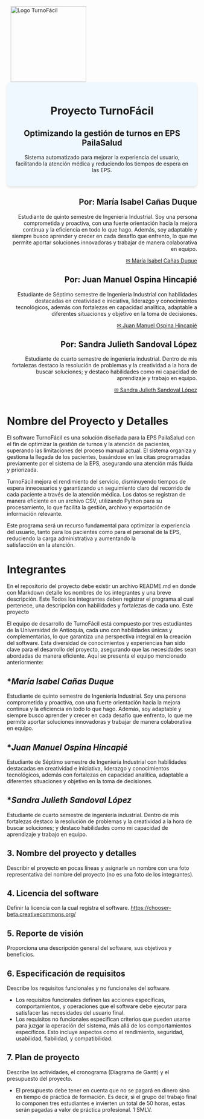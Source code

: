 <img align="center" alt="Logo TurnoFácil" height="200px" src="https://raw.githubusercontent.com/mariaisabelcd/Trabajo-Final/refs/heads/main/images/logo%20turnof%C3%A1cil.png" hspace="10px" vspace="0px">

<div align="center" style="background-color:#f0f8ff; padding:20px; border-radius:10px; box-shadow: 0px 4px 6px rgba(0,0,0,0.1);">
    <h1><b>Proyecto TurnoFácil</b></h1>
    <h2>Optimizando la gestión de turnos en EPS PailaSalud</h2>
    <p> Sistema automatizado para mejorar la experiencia del usuario, facilitando la atención médica y reduciendo los tiempos de espera en las EPS.
    </p>
</div>

<div align="right">
<h2> <b> Por: María Isabel Cañas Duque </b> </h2>
<p> Estudiante de quinto semestre de Ingeniería Industrial. Soy una persona comprometida y proactiva, con una fuerte orientación hacia la mejora continua y la eficiencia en todo lo que hago. Además, soy adaptable y siempre busco aprender y crecer en cada desafío que enfrento, lo que me permite aportar soluciones innovadoras y trabajar de manera colaborativa en equipo. </p>
<a href="mailto:maria.canasd@udea.edu.co"> ✉ María Isabel Cañas Duque </a>

<h2> <b> Por: Juan Manuel Ospina Hincapié </b> </h2>
<p> Estudiante de Séptimo semestre de Ingeniería Industrial con habilidades destacadas en creatividad e iniciativa, liderazgo y conocimientos tecnológicos, además con fortalezas en capacidad analítica, adaptable a diferentes situaciones y objetivo en la toma de decisiones. </p>
<a href="mailto:juan.ospina27@udea.edu.co"> ✉ Juan Manuel Ospina Hincapié </a>

<h2> <b> Por: Sandra Julieth Sandoval López </b> </h2>
<p> Estudiante de cuarto semestre de ingeniería industrial. Dentro de mis fortalezas destaco la resolución de problemas y la creatividad a la hora de buscar soluciones; y destaco habilidades como mi capacidad de aprendizaje y trabajo en equipo. </p>
<a href="mailto:julieth.sandoval@udea.edu.co"> ✉ Sandra Julieth Sandoval López </a>

</div>

<br>

# **Nombre del Proyecto y Detalles**

El software TurnoFácil es una solución diseñada para la EPS PailaSalud con el fin de optimizar la gestión de turnos y la atención de pacientes, superando las limitaciones del proceso manual actual. El sistema organiza y gestiona la llegada de los pacientes, basándose en las citas programadas previamente por el sistema de la EPS, asegurando una atención más fluida y priorizada.

TurnoFácil mejora el rendimiento del servicio, disminuyendo tiempos de espera innecesarios y garantizando un seguimiento claro del recorrido de cada paciente a través de la atención médica. Los datos se registran de manera eficiente en un archivo CSV, utilizando Python para su procesamiento, lo que facilita la gestión, archivo y exportación de información relevante.

Este programa será un recurso fundamental para optimizar la experiencia del usuario, tanto para los pacientes como para el personal de la EPS, reduciendo la carga administrativa y aumentando la satisfacción en la atención.



# **Integrantes**
En el repositorio del proyecto debe existir un archivo README.md en donde con Markdown detalle los nombres de los integrantes y una breve descripción.
Este Todos los integrantes deben registrar el programa al cual pertenece, una descripción con habilidades y fortalezas de cada uno.
Este proyecto 

El equipo de desarrollo de TurnoFácil está compuesto por tres estudiantes de la Universidad de Antioquia, cada uno con habilidades únicas y complementarias, lo que garantiza una perspectiva integral en la creación del software. Esta diversidad de conocimientos y experiencias han sido clave para el desarrollo del proyecto, asegurando que las necesidades sean abordadas de manera eficiente. Aquí se presenta el equipo mencionado anteriormente:

## **María Isabel Cañas Duque*
Estudiante de quinto semestre de Ingeniería Industrial. Soy una persona comprometida y proactiva, con una fuerte orientación hacia la mejora continua y la eficiencia en todo lo que hago. Además, soy adaptable y siempre busco aprender y crecer en cada desafío que enfrento, lo que me permite aportar soluciones innovadoras y trabajar de manera colaborativa en equipo.

## **Juan Manuel Ospina Hincapié*
Estudiante de Séptimo semestre de Ingeniería Industrial con habilidades destacadas en creatividad e iniciativa, liderazgo y conocimientos tecnológicos, además con fortalezas en capacidad analítica, adaptable a diferentes situaciones y objetivo en la toma de decisiones.

## **Sandra Julieth Sandoval López*
Estudiante de cuarto semestre de ingeniería industrial. Dentro de mis fortalezas destaco la resolución de problemas y la creatividad a la hora de buscar soluciones; y destaco habilidades como mi capacidad de aprendizaje y trabajo en equipo. 

## **3.	Nombre del proyecto y detalles**

Describir el proyecto en pocas líneas y asignarle un nombre con una foto representativa del nombre del proyecto (no es una foto de los integrantes).

## **4.	Licencia del software**

Definir la licencia con la cual registra el software. https://chooser-beta.creativecommons.org/

## **5.	Reporte de visión**

Proporciona una descripción general del software, sus objetivos y beneficios.

## **6.	Especificación de requisitos**

Describe los requisitos funcionales y no funcionales del software.
*   Los requisitos funcionales definen las acciones específicas, comportamientos, y operaciones que el software debe ejecutar para satisfacer las necesidades del usuario final.
*   Los requisitos no funcionales especifican criterios que pueden usarse para juzgar la operación del sistema, más allá de los comportamientos específicos. Esto incluye aspectos como el rendimiento, seguridad, usabilidad, fiabilidad, y compatibilidad.


## **7.	Plan de proyecto**

Describe las actividades, el cronograma (Diagrama de Gantt) y el presupuesto del proyecto.
*   El presupuesto debe tener en cuenta que no se pagará en dinero sino en tiempo de práctica de formación. Es decir, si el grupo del trabajo final lo componen tres estudiantes e invierten un total de 50 horas, estas serán pagadas a valor de práctica profesional. 1 SMLV.


